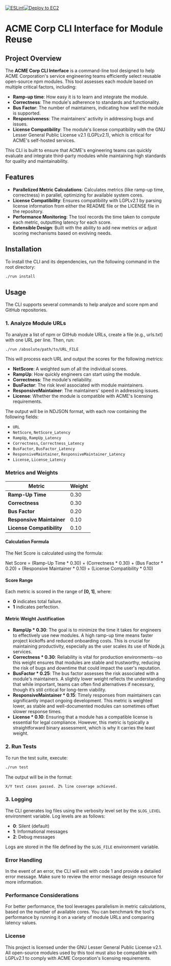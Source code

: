 [![ESLint](https://github.com/matthewl121/CustomRegistry/actions/workflows/eslint.yml/badge.svg?branch=main)](https://github.com/matthewl121/CustomRegistry/actions/workflows/eslint.yml)[![Deploy to EC2](https://github.com/matthewl121/CustomRegistry/actions/workflows/deploy.yml/badge.svg)](https://github.com/matthewl121/CustomRegistry/actions/workflows/deploy.yml)
# ACME Corp CLI Interface for Module Reuse

## Project Overview

The **ACME Corp CLI Interface** is a command-line tool designed to help ACME Corporation's service engineering teams efficiently select reusable open-source npm modules. This tool assesses each module based on multiple critical factors, including:

- **Ramp-up time**: How easy it is to learn and integrate the module.
- **Correctness**: The module's adherence to standards and functionality.
- **Bus Factor**: The number of maintainers, indicating how well the module is supported.
- **Responsiveness**: The maintainers' activity in addressing bugs and issues.
- **License Compatibility**: The module's license compatibility with the GNU Lesser General Public License v2.1 (LGPLv2.1), which is critical for ACME's self-hosted services.

This CLI is built to ensure that ACME's engineering teams can quickly evaluate and integrate third-party modules while maintaining high standards for quality and maintainability.

## Features

- **Parallelized Metric Calculations**: Calculates metrics (like ramp-up time, correctness) in parallel, optimizing for available system cores.
- **License Compatibility**: Ensures compatibility with LGPLv2.1 by parsing license information from either the README file or the LICENSE file in the repository.
- **Performance Monitoring**: The tool records the time taken to compute each metric, outputting latency for each score.
- **Extensible Design**: Built with the ability to add new metrics or adjust scoring mechanisms based on evolving needs.

## Installation

To install the CLI and its dependencies, run the following command in the root directory:

```bash
./run install
```

## Usage

The CLI supports several commands to help analyze and score npm and GitHub repositories.

### 1. Analyze Module URLs

To analyze a list of npm or GitHub module URLs, create a file (e.g., urls.txt) with one URL per line. Then, run:

```bash
./run /absolute/path/to/URL_FILE
```

This will process each URL and output the scores for the following metrics:

- **NetScore**: A weighted sum of all the individual scores.
- **RampUp**: How quickly engineers can start using the module.
- **Correctness**: The module's reliability.
- **BusFactor**: The risk level associated with module maintainers.
- **ResponsiveMaintainer**: The maintainers' speed in addressing issues.
- **License**: Whether the module is compatible with ACME's licensing requirements.

The output will be in NDJSON format, with each row containing the following fields:

- `URL`
- `NetScore`, `NetScore_Latency`
- `RampUp`, `RampUp_Latency`
- `Correctness`, `Correctness_Latency`
- `BusFactor`, `BusFactor_Latency`
- `ResponsiveMaintainer`, `ResponsiveMaintainer_Latency`
- `License`, `License_Latency`

### Metrics and Weights

| Metric                    | Weight |
|---------------------------|--------|
| **Ramp-Up Time**          | 0.30   |
| **Correctness**           | 0.30   |
| **Bus Factor**            | 0.20   |
| **Responsive Maintainer** | 0.10   |
| **License Compatibility**  | 0.10   |

#### Calculation Formula

The Net Score is calculated using the formula:

Net Score = (Ramp-Up Time * 0.30) + (Correctness * 0.30) + (Bus Factor * 0.20) + (Responsive Maintainer * 0.10) + (License Compatibility * 0.10)

#### Score Range

Each metric is scored in the range of **[0, 1]**, where:
- **0** indicates total failure.
- **1** indicates perfection.

#### Metric Weight Justification
- **RampUp * 0.30**: The goal is to minimize the time it takes for engineers to effectively use new modules. A high ramp-up time means faster project kickoffs and reduced onboarding costs. This is crucial for maintaining productivity, especially as the user scales its use of Node.js services.
- **Correctness * 0.30**:  Reliability is vital for production environments--so this weight ensures that modules are stable and trustworthy, reducing the risk of bugs and downtime that could impact the user's reputation.
- **BusFactor * 0.25**: The bus factor assesses the risk associated with a module's maintainers. A slightly lower weight reflects the understanding that while important, teams can often find alternatives if necessary, though it’s still critical for long-term viability.
- **ResponsiveMaintainer * 0.15**:  Timely responses from maintainers can significantly impact ongoing development. This metric is weighted lower, as stable and well-documented modules can sometimes offset slower response times.
- **License * 0.10**: Ensuring that a module has a compatible license is essential for legal compliance. However, this metric is typically a straightforward binary assessment, which is why it carries the least weight.


### 2. Run Tests

To run the test suite, execute:

```bash
./run test
```

The output will be in the format:

```bash
X/Y test cases passed. Z% line coverage achieved.
```

### 3. Logging

The CLI generates log files using the verbosity level set by the `$LOG_LEVEL` environment variable. Log levels are as follows:

- **0**: Silent (default)
- **1**: Informational messages
- **2**: Debug messages

Logs are stored in the file defined by the `$LOG_FILE` environment variable.

### Error Handling

In the event of an error, the CLI will exit with code 1 and provide a detailed error message. Make sure to review the error message design resource for more information.

### Performance Considerations

For better performance, the tool leverages parallelism in metric calculations, based on the number of available cores. You can benchmark the tool's performance by running it on a variety of module URLs and comparing latency values.

### License

This project is licensed under the GNU Lesser General Public License v2.1. All open-source modules used by this tool must also be compatible with LGPLv2.1 to comply with ACME Corporation's licensing requirements.
